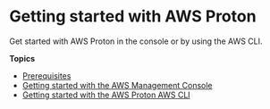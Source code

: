 # Getting started with AWS Proton<a name="ug-getting-started"></a>

Get started with AWS Proton in the console or by using the AWS CLI\.

**Topics**
+ [Prerequisites](getting-started-prerequisites.md)
+ [Getting started with the AWS Management Console](ug-get-started-console.md)
+ [Getting started with the AWS Proton AWS CLI](ug-getting-started-cli.md)